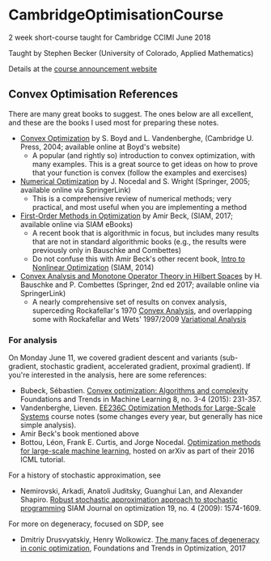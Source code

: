 # CambridgeOptimisationCourse
2 week short-course taught for Cambridge CCIMI June 2018

Taught by Stephen Becker (University of Colorado, Applied Mathematics)

Details at the [course announcement website](http://www.talks.cam.ac.uk/talk/index/104548)

## Convex Optimisation References
There are many great books to suggest. The ones below are all excellent, and these are the books I used most for preparing these notes.
- [Convex Optimization](http://www.stanford.edu/~boyd/cvxbook/) by S. Boyd and L. Vandenberghe,  (Cambridge U. Press, 2004; available online at Boyd's website)
	- A popular (and rightly so) introduction to convex optimization, with many examples. This is a great source to get ideas on how to prove that your function is convex (follow the examples and exercises)
- [Numerical Optimization](https://link.springer.com/book/10.1007%2F978-0-387-40065-5) by J. Nocedal and S. Wright (Springer, 2005; available online via SpringerLink)
	- This is a comprehensive review of numerical methods; very practical, and most useful when you are implementing a method
- [First-Order Methods in Optimization](https://epubs.siam.org/doi/book/10.1137/1.9781611974997) by Amir Beck, (SIAM, 2017; available online via SIAM eBooks)
	- A recent book that is algorithmic in focus, but includes many results that are not in standard algorithmic books (e.g., the results were previously only in Bauschke and Combettes)
	- Do not confuse this with Amir Beck's other recent book, [Intro to Nonlinear Optimization](https://epubs.siam.org/doi/book/10.1137/1.9781611973655) (SIAM, 2014)
- [Convex Analysis and Monotone Operator Theory in Hilbert Spaces](https://link.springer.com/book/10.1007/978-3-319-48311-5) by H. Bauschke and P. Combettes (Springer, 2nd ed 2017; available online via SpringerLink)
	- A nearly comprehensive set of results on convex analysis, superceding Rockafellar's 1970 [Convex Analysis](http://sites.math.washington.edu/~rtr/papers/rtr025-ConvexAnalysis.djvu), and overlapping some with Rockafellar and Wets' 1997/2009 [Variational Analysis](https://sites.math.washington.edu/~rtr/papers/rtr169-VarAnalysis-RockWets.pdf)

### For analysis
On Monday June 11, we covered gradient descent and variants (sub-gradient, stochastic gradient, accelerated gradient, proximal gradient). If you're interested in the analysis, here are some references:

- Bubeck, Sébastien. [Convex optimization: Algorithms and complexity](https://arxiv.org/abs/1405.4980) Foundations and Trends in Machine Learning 8, no. 3-4 (2015): 231-357.
- Vandenberghe, Lieven. [EE236C Optimization Methods for Large-Scale Systems](http://www.seas.ucla.edu/~vandenbe/ee236c.html) course notes (some changes every year, but generally has nice simple analysis).
- Amir Beck's book mentioned above
- Bottou, Léon, Frank E. Curtis, and Jorge Nocedal. [Optimization methods for large-scale machine learning](https://arxiv.org/abs/1606.04838), hosted on arXiv as part of their 2016 ICML tutorial.

For a history of stochastic approximation, see
- Nemirovski, Arkadi, Anatoli Juditsky, Guanghui Lan, and Alexander Shapiro. [Robust stochastic approximation approach to stochastic programming](http://epubs.siam.org/doi/abs/10.1137/070704277) SIAM Journal on optimization 19, no. 4 (2009): 1574-1609.

For more on degeneracy, focused on SDP, see
- Dmitriy Drusvyatskiy, Henry Wolkowicz. [The many faces of degeneracy in conic optimization](https://arxiv.org/abs/1706.03705), Foundations and Trends in Optimization, 2017
